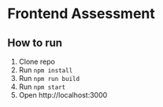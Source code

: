 # Frontend Assessment

## How to run 

1. Clone repo
2. Run `npm install`
3. Run `npm run build`
4. Run `npm start`
5. Open http://localhost:3000

